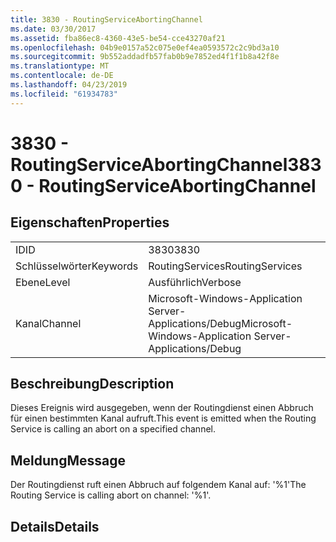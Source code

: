 ```yaml
---
title: 3830 - RoutingServiceAbortingChannel
ms.date: 03/30/2017
ms.assetid: fba86ec8-4360-43e5-be54-cce43270af21
ms.openlocfilehash: 04b9e0157a52c075e0ef4ea0593572c2c9bd3a10
ms.sourcegitcommit: 9b552addadfb57fab0b9e7852ed4f1f1b8a42f8e
ms.translationtype: MT
ms.contentlocale: de-DE
ms.lasthandoff: 04/23/2019
ms.locfileid: "61934783"
---
```

# <a name="3830---routingserviceabortingchannel"></a><span data-ttu-id="996aa-102">3830 - RoutingServiceAbortingChannel</span><span class="sxs-lookup"><span data-stu-id="996aa-102">3830 - RoutingServiceAbortingChannel</span></span>
## <a name="properties"></a><span data-ttu-id="996aa-103">Eigenschaften</span><span class="sxs-lookup"><span data-stu-id="996aa-103">Properties</span></span>  
  
|||  
|-|-|  
|<span data-ttu-id="996aa-104">ID</span><span class="sxs-lookup"><span data-stu-id="996aa-104">ID</span></span>|<span data-ttu-id="996aa-105">3830</span><span class="sxs-lookup"><span data-stu-id="996aa-105">3830</span></span>|  
|<span data-ttu-id="996aa-106">Schlüsselwörter</span><span class="sxs-lookup"><span data-stu-id="996aa-106">Keywords</span></span>|<span data-ttu-id="996aa-107">RoutingServices</span><span class="sxs-lookup"><span data-stu-id="996aa-107">RoutingServices</span></span>|  
|<span data-ttu-id="996aa-108">Ebene</span><span class="sxs-lookup"><span data-stu-id="996aa-108">Level</span></span>|<span data-ttu-id="996aa-109">Ausführlich</span><span class="sxs-lookup"><span data-stu-id="996aa-109">Verbose</span></span>|  
|<span data-ttu-id="996aa-110">Kanal</span><span class="sxs-lookup"><span data-stu-id="996aa-110">Channel</span></span>|<span data-ttu-id="996aa-111">Microsoft-Windows-Application Server-Applications/Debug</span><span class="sxs-lookup"><span data-stu-id="996aa-111">Microsoft-Windows-Application Server-Applications/Debug</span></span>|  
  
## <a name="description"></a><span data-ttu-id="996aa-112">Beschreibung</span><span class="sxs-lookup"><span data-stu-id="996aa-112">Description</span></span>  
 <span data-ttu-id="996aa-113">Dieses Ereignis wird ausgegeben, wenn der Routingdienst einen Abbruch für einen bestimmten Kanal aufruft.</span><span class="sxs-lookup"><span data-stu-id="996aa-113">This event is emitted when the Routing Service is calling an abort on a specified channel.</span></span>  
  
## <a name="message"></a><span data-ttu-id="996aa-114">Meldung</span><span class="sxs-lookup"><span data-stu-id="996aa-114">Message</span></span>  
 <span data-ttu-id="996aa-115">Der Routingdienst ruft einen Abbruch auf folgendem Kanal auf: '%1'</span><span class="sxs-lookup"><span data-stu-id="996aa-115">The Routing Service is calling abort on channel: '%1'.</span></span>  
  
## <a name="details"></a><span data-ttu-id="996aa-116">Details</span><span class="sxs-lookup"><span data-stu-id="996aa-116">Details</span></span>
